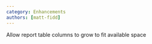 ```yaml
---
category: Enhancements
authors: [matt-fidd]
---
```


Allow report table columns to grow to fit available space
